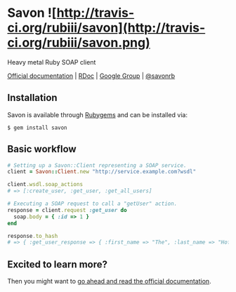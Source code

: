 Savon ![http://travis-ci.org/rubiii/savon](http://travis-ci.org/rubiii/savon.png)
=====

Heavy metal Ruby SOAP client

[Official documentation](http://savonrb.com) | [RDoc](http://rubydoc.info/gems/savon) |
[Google Group](http://groups.google.com/group/savon-soap) | [@savonrb](http://twitter.com/savonrb)

Installation
------------

Savon is available through [Rubygems](http://rubygems.org/gems/savon) and can be installed via:

```
$ gem install savon
```

Basic workflow
--------------

``` ruby
# Setting up a Savon::Client representing a SOAP service.
client = Savon::Client.new "http://service.example.com?wsdl"

client.wsdl.soap_actions
# => [:create_user, :get_user, :get_all_users]

# Executing a SOAP request to call a "getUser" action.
response = client.request :get_user do
  soap.body = { :id => 1 }
end

response.to_hash
# => { :get_user_response => { :first_name => "The", :last_name => "Hoff" } }
```

Excited to learn more?
----------------------

Then you might want to [go ahead and read the official documentation](http://savonrb.com).

